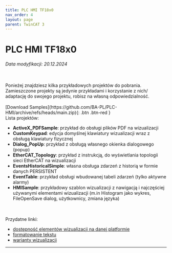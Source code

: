 ```yaml
---
title: PLC HMI TF18x0
nav_order: 4
layout: page
parent: TwinCAT 3
---
```


# PLC HMI TF18x0
<h6> Data modyfikacji: 20.12.2024 </h6>
<br>
Ponieżej znajdziesz kilka przykładowych projektów do pobrania. Zamieszczone projekty są jedynie przykładami i korzystanie z nich/ adaptację do swojego projektu, robisz na własną odpowiedzialność.
<br>
<br>
[Download Samples](https://github.com/BA-PL/PLC-HMI/archive/refs/heads/main.zip){: .btn .btn-red }
<br>
Lista projektów:

- **ActiveX_PDFSample**: przykład do obsługi plików PDF na wizualizacji
- **CustomKeypad**: edycja domyślnej klawiatury wizualizacji wraz z obsługą klawiatury fizycznej
- **Dialog_PopUp**: przykład z obsługą własnego okienka dialogowego (popup)
- **EtherCAT_Topology**: przykład z instrukcją, do wyświetlania topologii sieci EtherCAT na wizualizacji
- **EventsHistoricalSimple**: własna obsługa zdarzeń z historią w formie danych PERSISTENT
- **EventTable**: przykład obsługi wbudowanej tabeli zdarzeń (tylko aktywne alarmy)
- **HMISample**: przykładowy szablon wizualizacji z nawigacją i najczęściej używanymi elementami wizualizacji (m.in Histogram jako wykres, FileOpenSave dialog, użytkownicy, zmiana języka)
<br>
<br>
Przydatne linki:

- [dostępność elementów wizualizacji na danej platformie](https://infosys.beckhoff.com/english.php?content=../content/1033/tc3_plc_intro/9007202779117963.html)
- [formatowanie tekstu](https://infosys.beckhoff.com/english.php?content=../content/1033/tc3_plc_intro/3524724747.html)
- [warianty wizualizacji](https://infosys.beckhoff.com/english.php?content=../content/1033/tc3_plc_intro/36028800543330187.html)


---